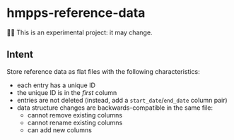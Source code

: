 # hmpps-reference-data

🧑‍🔬 This is an experimental project: it may change.

## Intent

Store reference data as flat files with the following characteristics:

- each entry has a unique ID
- the unique ID is in the _first_ column
- entries are not deleted (instead, add a `start_date`/`end_date` column pair)
- data structure changes are backwards-compatible in the same file:
    - cannot remove existing columns
    - cannot rename existing columns
    - can add new columns
